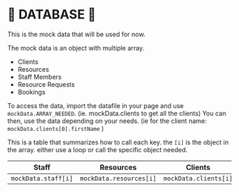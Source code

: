 # 🌟 DATABASE 🌟

This is the mock data that will be used for now.

The mock data is an object with multiple array.

- Clients
- Resources
- Staff Members
- Resource Requests
- Bookings

To access the data, import the datafile in your page and use `mockData.ARRAY_NEEDED`. (ie. mockData.clients to get all the clients)
You can then, use the data depending on your needs. (ie for the client name: `mockData.clients[0].firstName` <!--output = Mariah --> )

This is a table that summarizes how to call each key.
the `[i]` is the object in the array. either use a loop or call the specific object needed.

|        Staff        |        Resources        |        Clients        |        Bookings        |        ResourcesRequest        |
| :-----------------: | :---------------------: | :-------------------: | :--------------------: | :----------------------------: |
| `mockData.staff[i]` | `mockData.resources[i]` | `mockData.clients[i]` | `mockData.bookings[i]` | `mockData.resourcesRequest[i]` |
